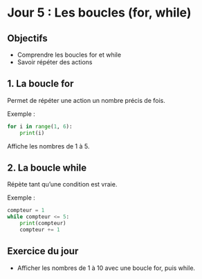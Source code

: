 # Jour 5 : Les boucles (for, while)

## Objectifs
- Comprendre les boucles for et while
- Savoir répéter des actions

## 1. La boucle for
Permet de répéter une action un nombre précis de fois.

Exemple :
```python
for i in range(1, 6):
    print(i)
```
Affiche les nombres de 1 à 5.

## 2. La boucle while
Répète tant qu’une condition est vraie.

Exemple :
```python
compteur = 1
while compteur <= 5:
    print(compteur)
    compteur += 1
```

## Exercice du jour
- Afficher les nombres de 1 à 10 avec une boucle for, puis while. 